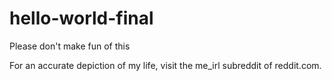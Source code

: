 # hello-world-final
Please don't make fun of this

For an accurate depiction of my life, visit the me_irl subreddit of reddit.com.

